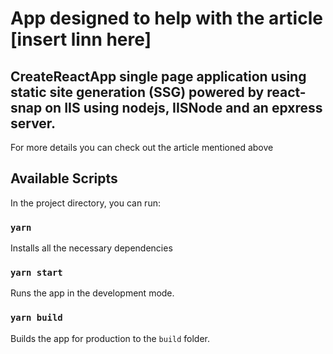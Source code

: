 # App designed to help with the article [insert linn here]
## CreateReactApp single page application using static site generation (SSG) powered by react-snap on IIS using nodejs, IISNode and an epxress server.

For more details you can check out the article mentioned above

## Available Scripts

In the project directory, you can run:

### `yarn`
Installs all the necessary dependencies

### `yarn start`

Runs the app in the development mode.
### `yarn build`

Builds the app for production to the `build` folder.
